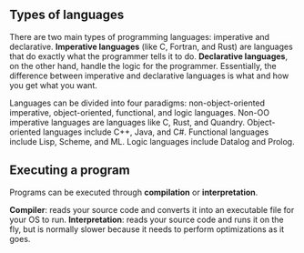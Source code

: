 ## Types of languages
There are two main types of programming languages: imperative and declarative. **Imperative languages** (like C, Fortran, and Rust) are languages that do exactly what the programmer tells it to do. **Declarative languages**, on the other hand, handle the logic for the programmer. Essentially, the difference between imperative and declarative languages is what and how you get what you want.

Languages can be divided into four paradigms: non-object-oriented imperative, object-oriented, functional, and logic languages. Non-OO imperative languages are languages like C, Rust, and Quandry. Object-oriented languages include C++, Java, and C#. Functional languages include Lisp, Scheme, and ML. Logic languages include Datalog and Prolog.

## Executing a program
Programs can be executed through **compilation** or **interpretation**. 

**Compiler**: reads your source code and converts it into an executable file for your OS to run. 
**Interpretation**: reads your source code and runs it on the fly, but is normally slower because it needs to perform optimizations as it goes. 
